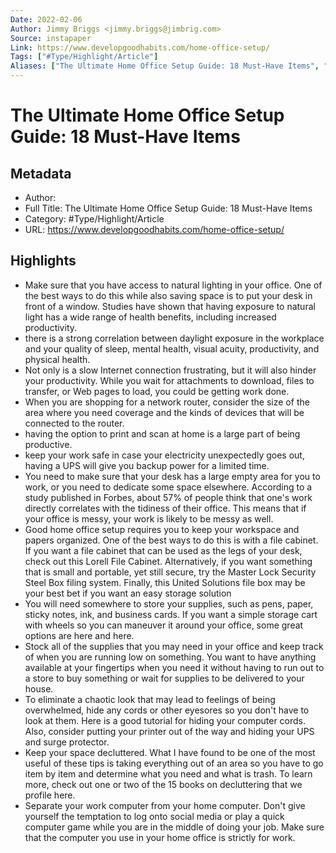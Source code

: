 ```yaml
---
Date: 2022-02-06
Author: Jimmy Briggs <jimmy.briggs@jimbrig.com>
Source: instapaper
Link: https://www.developgoodhabits.com/home-office-setup/
Tags: ["#Type/Highlight/Article"]
Aliases: ["The Ultimate Home Office Setup Guide: 18 Must-Have Items", "The Ultimate Home Office Setup Guide: 18 Must-Have Items"]
---
```

# The Ultimate Home Office Setup Guide: 18 Must-Have Items

## Metadata
- Author: 
- Full Title: The Ultimate Home Office Setup Guide: 18 Must-Have Items
- Category: #Type/Highlight/Article
- URL: https://www.developgoodhabits.com/home-office-setup/

## Highlights
- Make sure that you have access to natural lighting in your office. One of the best ways to do this while also saving space is to put your desk in front of a window. Studies have shown that having exposure to natural light has a wide range of health benefits, including increased productivity.
- there is a strong correlation between daylight exposure in the workplace and your quality of sleep, mental health, visual acuity, productivity, and physical health.
- Not only is a slow Internet connection frustrating, but it will also hinder your productivity. While you wait for attachments to download, files to transfer, or Web pages to load, you could be getting work done.
- When you are shopping for a network router, consider the size of the area where you need coverage and the kinds of devices that will be connected to the router.
- having the option to print and scan at home is a large part of being productive.
- keep your work safe in case your electricity unexpectedly goes out, having a UPS will give you backup power for a limited time.
- You need to make sure that your desk has a large empty area for you to work, or you need to dedicate some space elsewhere. According to a study published in Forbes, about 57% of people think that one's work directly correlates with the tidiness of their office. This means that if your office is messy, your work is likely to be messy as well.
- Good home office setup requires you to keep your workspace and papers organized. One of the best ways to do this is with a file cabinet. If you want a file cabinet that can be used as the legs of your desk, check out this Lorell File Cabinet. Alternatively, if you want something that is small and portable, yet still secure, try the Master Lock Security Steel Box filing system. Finally, this United Solutions file box may be your best bet if you want an easy storage solution
- You will need somewhere to store your supplies, such as pens, paper, sticky notes, ink, and business cards. If you want a simple storage cart with wheels so you can maneuver it around your office, some great options are here and here.
- Stock all of the supplies that you may need in your office and keep track of when you are running low on something.
  You want to have anything available at your fingertips when you need it without having to run out to a store to buy something or wait for supplies to be delivered to your house.
- To eliminate a chaotic look that may lead to feelings of being overwhelmed, hide any cords or other eyesores so you don't have to look at them.
  Here is a good tutorial for hiding your computer cords. Also, consider putting your printer out of the way and hiding your UPS and surge protector.
- Keep your space decluttered.
  What I have found to be one of the most useful of these tips is taking everything out of an area so you have to go item by item and determine what you need and what is trash. To learn more, check out one or two of the 15 books on decluttering that we profile here.
- Separate your work computer from your home computer.
  Don't give yourself the temptation to log onto social media or play a quick computer game while you are in the middle of doing your job. Make sure that the computer you use in your home office is strictly for work.
